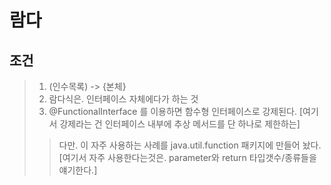 # 람다

## 조건

> 1. (인수목록) -> {본체}
> 2. 람다식은. 인터페이스 자체에다가 하는 것
> 3. @FunctionalInterface 를 이용하면 함수형 인터페이스로 강제된다.
>    [여기서 강제라는 건 인터페이스 내부에 추상 메서드를 단 하나로 제한하는]
>
> > 다만. 이 자주 사용하는 사례를 java.util.function 패키지에 만들어 놨다.
> > [여기서 자주 사용한다는것은. parameter와 return 타입갯수/종류들을 얘기한다.]
